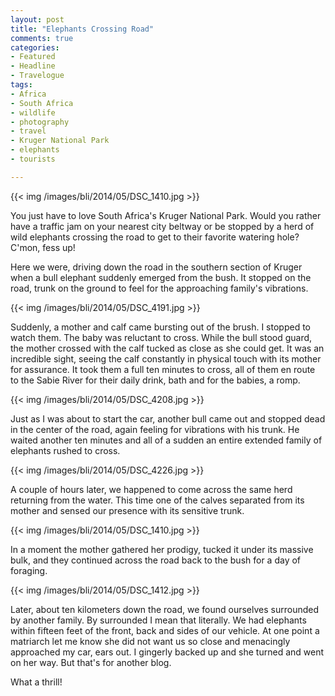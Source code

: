 ```yaml
---
layout: post
title: "Elephants Crossing Road"
comments: true
categories:
- Featured
- Headline
- Travelogue
tags:
- Africa
- South Africa
- wildlife
- photography
- travel
- Kruger National Park
- elephants
- tourists

---
```


{{<  img /images/bli/2014/05/DSC_1410.jpg  >}}

You just have to love South Africa's Kruger National Park. Would you rather have a traffic jam on your nearest city beltway or be stopped by a herd of wild elephants crossing the road to get to their favorite watering hole? C'mon, fess up!

<!--more-->

Here we were, driving down the road in the southern section of Kruger when a bull elephant suddenly emerged from the bush. It stopped on the road, trunk on the ground to feel for the approaching family's vibrations. 

{{<  img /images/bli/2014/05/DSC_4191.jpg  >}}

Suddenly, a mother and calf came bursting out of the brush. I stopped to watch them. The baby was reluctant to cross. While the bull stood guard, the mother crossed with the calf tucked as close as she could get. It was an incredible sight, seeing the calf constantly in physical touch with its mother for assurance. It took them a full ten minutes to cross, all of them en route to the Sabie River for their daily drink, bath and for the babies, a romp.  

{{<  img /images/bli/2014/05/DSC_4208.jpg  >}}

Just as I was about to start the car, another bull came out and stopped dead in the center of the road, again feeling for vibrations with his trunk. He waited another ten minutes and all of a sudden an entire extended family of elephants rushed to cross.

{{<  img /images/bli/2014/05/DSC_4226.jpg  >}}

A couple of hours later, we happened to come across the same herd returning from the water. This time one of the calves separated from its mother and sensed our presence with its sensitive trunk. 

{{<  img /images/bli/2014/05/DSC_1410.jpg  >}}

In a moment the mother gathered her prodigy, tucked it under its massive bulk, and they continued across the road back to the bush for a day of foraging. 

{{<  img /images/bli/2014/05/DSC_1412.jpg  >}}

Later, about ten kilometers down the road, we found ourselves surrounded by another family. By surrounded I mean that literally. We had elephants within fifteen feet of the front, back and sides of our vehicle. At one point a matriarch let me know she did not want us so close and menacingly approached my car, ears out. I gingerly backed up and she turned and went on her way. But that's for another blog. 

What a thrill!

